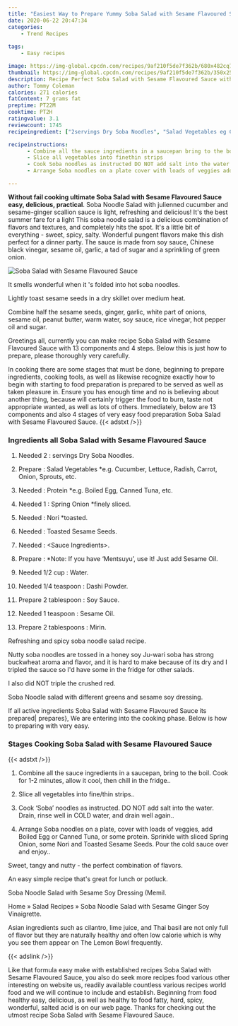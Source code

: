 ```yaml
---
title: "Easiest Way to Prepare Yummy Soba Salad with Sesame Flavoured Sauce"
date: 2020-06-22 20:47:34
categories:
    - Trend Recipes
    
tags:
    - Easy recipes

image: https://img-global.cpcdn.com/recipes/9af210f5de7f362b/680x482cq70/soba-salad-with-sesame-flavoured-sauce-recipe-main-photo.jpg
thumbnail: https://img-global.cpcdn.com/recipes/9af210f5de7f362b/350x250cq70/soba-salad-with-sesame-flavoured-sauce-recipe-main-photo.jpg
description: Recipe Perfect Soba Salad with Sesame Flavoured Sauce with 13 ingredients and 4 stages of easy cooking.
author: Tommy Coleman
calories: 271 calories
fatContent: 7 grams fat
preptime: PT22M
cooktime: PT2H
ratingvalue: 3.1
reviewcount: 1745
recipeingredient: ["2servings Dry Soba Noodles", "Salad Vegetables eg Cucumber Lettuce Radish Carrot Onion Sprouts etc", "Protein eg Boiled Egg Canned Tuna etc", "1Spring Onion finely sliced", "Nori toasted", "Toasted Sesame Seeds", "Sauce Ingredients", "Note If you have Mentsuyu use it Just add Sesame Oil", "1/2 cupWater", "1/4 teaspoonDashi Powder", "2 tablespoonSoy Sauce", "1 teaspoonSesame Oil", "2 tablespoonsMirin"]

recipeinstructions: 
      - Combine all the sauce ingredients in a saucepan bring to the boil Cook for 12 minutes allow it cool then chill in the fridge 
      - Slice all vegetables into finethin strips 
      - Cook Soba noodles as instructed DO NOT add salt into the water Drain rinse well in COLD water and drain well again 
      - Arrange Soba noodles on a plate cover with loads of veggies add Boiled Egg or Canned Tuna or some protein Sprinkle with sliced Spring Onion some Nori and Toasted Sesame Seeds Pour the cold sauce over and enjoy

---
```




**Without fail cooking ultimate Soba Salad with Sesame Flavoured Sauce easy, delicious, practical**. Soba Noodle Salad with julienned cucumber and sesame-ginger scallion sauce is light, refreshing and delicious! It&#39;s the best summer fare for a light This soba noodle salad is a delicious combination of flavors and textures, and completely hits the spot. It&#39;s a little bit of everything - sweet, spicy, salty. Wonderful pungent flavors make this dish perfect for a dinner party. The sauce is made from soy sauce, Chinese black vinegar, sesame oil, garlic, a tad of sugar and a sprinkling of green onion.


![Soba Salad with Sesame Flavoured Sauce](https://img-global.cpcdn.com/recipes/9af210f5de7f362b/680x482cq70/soba-salad-with-sesame-flavoured-sauce-recipe-main-photo.jpg "Soba Salad with Sesame Flavoured Sauce")



It smells wonderful when it &#39;s folded into hot soba noodles.

Lightly toast sesame seeds in a dry skillet over medium heat.

Combine half the sesame seeds, ginger, garlic, white part of onions, sesame oil, peanut butter, warm water, soy sauce, rice vinegar, hot pepper oil and sugar.


Greetings all, currently you can make recipe Soba Salad with Sesame Flavoured Sauce with 13 components and 4 steps. Below this is just how to prepare, please thoroughly very carefully.

In cooking there are some stages that must be done, beginning to prepare ingredients, cooking tools, as well as likewise recognize exactly how to begin with starting to food preparation is prepared to be served as well as taken pleasure in. Ensure you has enough time and no is believing about another thing, because will certainly trigger the food to burn, taste not appropriate wanted, as well as lots of others. Immediately, below are 13 components and also 4 stages of very easy food preparation Soba Salad with Sesame Flavoured Sauce.
{{< adstxt />}}

### Ingredients all Soba Salad with Sesame Flavoured Sauce


1. Needed 2 : servings Dry Soba Noodles.

1. Prepare  : Salad Vegetables *e.g. Cucumber, Lettuce, Radish, Carrot, Onion, Sprouts, etc.

1. Needed  : Protein *e.g. Boiled Egg, Canned Tuna, etc.

1. Needed 1 : Spring Onion *finely sliced.

1. Needed  : Nori *toasted.

1. Needed  : Toasted Sesame Seeds.

1. Needed  : &lt;Sauce Ingredients&gt;.

1. Prepare  : *Note: If you have ‘Mentsuyu’, use it! Just add Sesame Oil.

1. Needed 1/2 cup : Water.

1. Needed 1/4 teaspoon : Dashi Powder.

1. Prepare 2 tablespoon : Soy Sauce.

1. Needed 1 teaspoon : Sesame Oil.

1. Prepare 2 tablespoons : Mirin.


Refreshing and spicy soba noodle salad recipe.

Nutty soba noodles are tossed in a honey soy Ju-wari soba has strong buckwheat aroma and flavor, and it is hard to make because of its dry and I tripled the sauce so I&#39;d have some in the fridge for other salads.

I also did NOT triple the crushed red.

Soba Noodle salad with different greens and sesame soy dressing.


If all active ingredients Soba Salad with Sesame Flavoured Sauce its prepared| prepares}, We are entering into the cooking phase. Below is how to preparing with very easy.

### Stages Cooking Soba Salad with Sesame Flavoured Sauce

{{< adstxt />}}


1. Combine all the sauce ingredients in a saucepan, bring to the boil. Cook for 1-2 minutes, allow it cool, then chill in the fridge..



1. Slice all vegetables into fine/thin strips..



1. Cook ‘Soba’ noodles as instructed. DO NOT add salt into the water. Drain, rinse well in COLD water, and drain well again..



1. Arrange Soba noodles on a plate, cover with loads of veggies, add Boiled Egg or Canned Tuna, or some protein. Sprinkle with sliced Spring Onion, some Nori and Toasted Sesame Seeds. Pour the cold sauce over and enjoy..




Sweet, tangy and nutty - the perfect combination of flavors.

An easy simple recipe that&#39;s great for lunch or potluck.

Soba Noodle Salad with Sesame Soy Dressing (Memil.

Home » Salad Recipes » Soba Noodle Salad with Sesame Ginger Soy Vinaigrette.

Asian ingredients such as cilantro, lime juice, and Thai basil are not only full of flavor but they are naturally healthy and often low calorie which is why you see them appear on The Lemon Bowl frequently.


{{< adslink />}}

Like that formula easy make with established recipes Soba Salad with Sesame Flavoured Sauce, you also do seek more recipes food various other interesting on website us, readily available countless various recipes world food and we will continue to include and establish. Beginning from food healthy easy, delicious, as well as healthy to food fatty, hard, spicy, wonderful, salted acid is on our web page. Thanks for checking out the utmost recipe Soba Salad with Sesame Flavoured Sauce.
